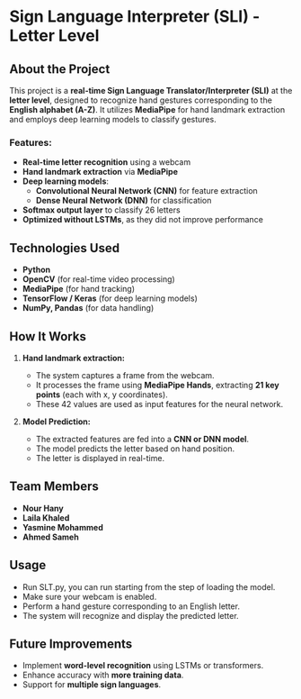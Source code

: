 # Sign Language Interpreter (SLI) - Letter Level

## About the Project
This project is a **real-time Sign Language Translator/Interpreter (SLI)** at the **letter level**, designed to recognize hand gestures corresponding to the **English alphabet (A-Z)**. It utilizes **MediaPipe** for hand landmark extraction and employs deep learning models to classify gestures.

### Features:
- **Real-time letter recognition** using a webcam
- **Hand landmark extraction** via **MediaPipe**
- **Deep learning models**:
  - **Convolutional Neural Network (CNN)** for feature extraction
  - **Dense Neural Network (DNN)** for classification
- **Softmax output layer** to classify 26 letters
- **Optimized without LSTMs**, as they did not improve performance

## Technologies Used
- **Python**
- **OpenCV** (for real-time video processing)
- **MediaPipe** (for hand tracking)
- **TensorFlow / Keras** (for deep learning models)
- **NumPy, Pandas** (for data handling)

## How It Works
1. **Hand landmark extraction:**
   - The system captures a frame from the webcam.
   - It processes the frame using **MediaPipe Hands**, extracting **21 key points** (each with x, y coordinates).
   - These 42 values are used as input features for the neural network.

2. **Model Prediction:**
   - The extracted features are fed into a **CNN or DNN model**.
   - The model predicts the letter based on hand position.
   - The letter is displayed in real-time.

## Team Members
- **Nour Hany**
- **Laila Khaled**
- **Yasmine Mohammed**
- **Ahmed Sameh**

## Usage
- Run SLT.py, you can run starting from the step of loading the model.
- Make sure your webcam is enabled.
- Perform a hand gesture corresponding to an English letter.
- The system will recognize and display the predicted letter.

## Future Improvements
- Implement **word-level recognition** using LSTMs or transformers.
- Enhance accuracy with **more training data**.
- Support for **multiple sign languages**.



